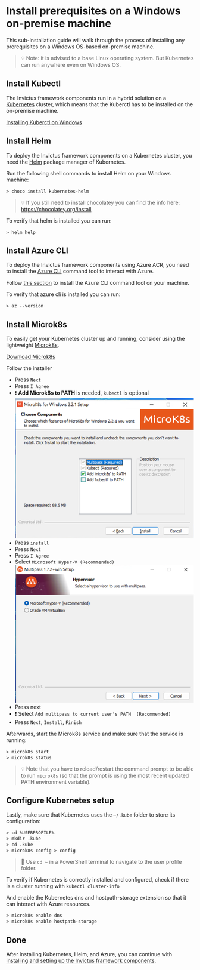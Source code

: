 # Install prerequisites on a Windows on-premise machine
This sub-installation guide will walk through the process of installing any prerequisites on a Windows OS-based on-premise machine.

> 💡 Note: it is advised to a base Linux operating system. But Kubernetes can run anywhere even on Windows OS.

## Install Kubectl
The Invictus framework components run in a hybrid solution on a [Kubernetes](https://kubernetes.io/docs/concepts/overview/) cluster, which means that the Kuberctl has to be installed on the on-premise machine.

[Installing Kuberctl on Windows](https://kubernetes.io/docs/tasks/tools/install-kubectl-windows/)

## Install Helm
To deploy the Invictus framework components on a Kubernetes cluster, you need the [Helm](https://helm.sh/) package manager of Kubernetes.

Run the following shell commands to install Helm on your Windows machine:

```shell
> choco install kubernetes-helm
```

> 💡 If you still need to install chocolatey you can find the info here: https://chocolatey.org/install

To verify that helm is installed you can run:
```shell
> helm help
```
## Install Azure CLI
To deploy the Invictus framework components using Azure ACR, you need to install the [Azure CLI](https://learn.microsoft.com/en-us/cli/azure/what-is-azure-cli) command tool to interact with Azure.

Follow [this section](https://learn.microsoft.com/en-us/cli/azure/install-azure-cli-windows?tabs=azure-cli) to install the Azure CLI command tool on your machine.

To verify that azure cli is installed you can run:
```shell
> az --version
```

## Install Microk8s
To easily get your Kubernetes cluster up and running, consider using the lightweight [Microk8s](https://microk8s.io/).

[Download Microk8s](https://microk8s.io/microk8s-installer.exe)

Follow the installer
 - Press `Next`
 - Press `I Agree`
 - ❗ **Add Microk8s to PATH** is needed, `kubectl` is optional
  ![add microk8s to PATH](../images/microk8s_selection.png)
 - Press `install`
 - Press `Next`
 - Press `I Agree`
 - Select `Microsoft Hyper-V (Recommended)`
  ![Select Hypervisor](../images/selecthyperV.png)
 - Press next
 - ❗ Select `Add multipass to current user's PATH  (Recommended)`
 - Press `Next`, `Install`, `Finish`

Afterwards, start the Microk8s service and make sure that the service is running:
```shell
> microk8s start
> microk8s status
```

> 💡 Note that you have to reload/restart the command prompt to be able to run `microk8s` (so that the prompt is using the most recent updated PATH environment variable). 

## Configure Kubernetes setup
Lastly, make sure that Kubernetes uses the `~/.kube` folder to store its configuration:
```shell
> cd %USERPROFILE%
> mkdir .kube
> cd .kube
> microk8s config > config
```

>  🚩 Use `cd ~` in a PowerShell terminal to navigate to the user profile folder. 

To verify if Kubernetes is correctly installed and configured, check if there 
is a cluster running with `kubectl cluster-info`

And enable the Kubernetes dns and hostpath-storage extension so that it can interact with Azure resources.
```shell
> microk8s enable dns
> microk8s enable hostpath-storage
```

## Done
After installing Kubernetes, Helm, and Azure, you can continue with [installing and setting up the Invictus framework components](../installguide.md). 
